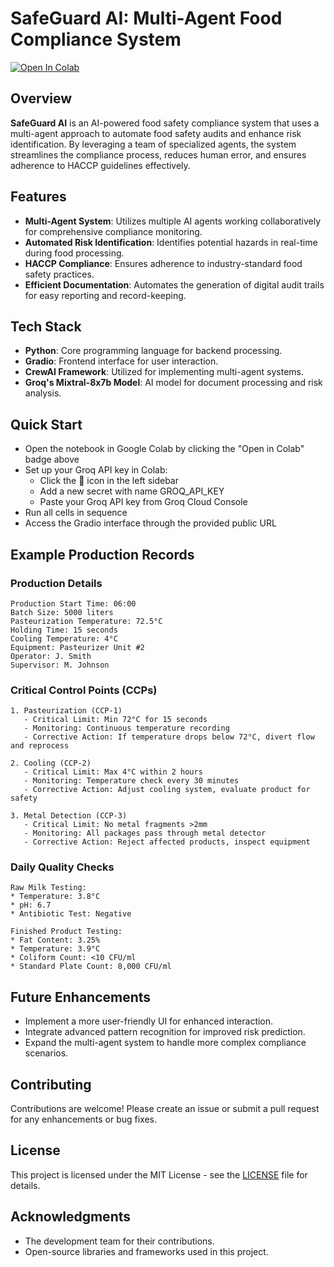# SafeGuard AI: Multi-Agent Food Compliance System
[![Open In Colab](https://colab.research.google.com/assets/colab-badge.svg)](https://colab.research.google.com/github/Anagha-Rao-53/multiagent-food-compliance/blob/main/main.ipynb)

## Overview
**SafeGuard AI** is an AI-powered food safety compliance system that uses a multi-agent approach to automate food safety audits and enhance risk identification. By leveraging a team of specialized agents, the system streamlines the compliance process, reduces human error, and ensures adherence to HACCP guidelines effectively.

## Features
- **Multi-Agent System**: Utilizes multiple AI agents working collaboratively for comprehensive compliance monitoring.
- **Automated Risk Identification**: Identifies potential hazards in real-time during food processing.
- **HACCP Compliance**: Ensures adherence to industry-standard food safety practices.
- **Efficient Documentation**: Automates the generation of digital audit trails for easy reporting and record-keeping.

## Tech Stack
- **Python**: Core programming language for backend processing.
- **Gradio**: Frontend interface for user interaction.
- **CrewAI Framework**: Utilized for implementing multi-agent systems.
- **Groq's Mixtral-8x7b Model**: AI model for document processing and risk analysis.

## Quick Start
- Open the notebook in Google Colab by clicking the "Open in Colab" badge above
- Set up your Groq API key in Colab:
  - Click the 🔑 icon in the left sidebar
  - Add a new secret with name GROQ_API_KEY
  - Paste your Groq API key from Groq Cloud Console
- Run all cells in sequence
- Access the Gradio interface through the provided public URL

## Example Production Records

### Production Details
```
Production Start Time: 06:00
Batch Size: 5000 liters
Pasteurization Temperature: 72.5°C
Holding Time: 15 seconds
Cooling Temperature: 4°C
Equipment: Pasteurizer Unit #2
Operator: J. Smith
Supervisor: M. Johnson
```

### Critical Control Points (CCPs)
```
1. Pasteurization (CCP-1)
   - Critical Limit: Min 72°C for 15 seconds
   - Monitoring: Continuous temperature recording
   - Corrective Action: If temperature drops below 72°C, divert flow and reprocess
   
2. Cooling (CCP-2)
   - Critical Limit: Max 4°C within 2 hours
   - Monitoring: Temperature check every 30 minutes
   - Corrective Action: Adjust cooling system, evaluate product for safety
   
3. Metal Detection (CCP-3)
   - Critical Limit: No metal fragments >2mm
   - Monitoring: All packages pass through metal detector
   - Corrective Action: Reject affected products, inspect equipment
```

### Daily Quality Checks
```
Raw Milk Testing:
* Temperature: 3.8°C
* pH: 6.7
* Antibiotic Test: Negative

Finished Product Testing:
* Fat Content: 3.25%
* Temperature: 3.9°C
* Coliform Count: <10 CFU/ml
* Standard Plate Count: 8,000 CFU/ml
```

## Future Enhancements
- Implement a more user-friendly UI for enhanced interaction.
- Integrate advanced pattern recognition for improved risk prediction.
- Expand the multi-agent system to handle more complex compliance scenarios.

## Contributing
Contributions are welcome! Please create an issue or submit a pull request for any enhancements or bug fixes.

## License
This project is licensed under the MIT License - see the [LICENSE](LICENSE) file for details.

## Acknowledgments
- The development team for their contributions.
- Open-source libraries and frameworks used in this project.
